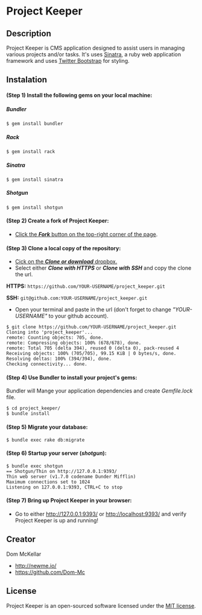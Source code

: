 # Project Keeper

## Description
Project Keeper is CMS application designed to assist users in managing various projects and/or tasks. It's uses [Sinatra](http://www.sinatrarb.com/), a ruby web application framework and uses [Twitter Bootstrap](http://getbootstrap.com/) for styling.


## Instalation

#### (Step 1) Install the following gems on your local machine:
##### Bundler
```
$ gem install bundler
```
##### Rack
```
$ gem install rack
```
##### Sinatra
```
$ gem install sinatra
```
##### Shotgun
```
$ gem install shotgun
```

#### (Step 2) Create a fork of Project Keeper:
* [Click the **_Fork_** button on the top-right corner of the page](https://help.github.com/articles/fork-a-repo/).

#### (Step 3) Clone a local copy of the repository:
* [Cick on the **_Clone or download_** dropbox.](https://help.github.com/articles/cloning-a-repository/)
* Select either **_Clone with HTTPS_** or **_Clone with SSH_** and copy the clone the url.

**HTTPS:** `https://github.com/YOUR-USERNAME/project_keeper.git`

**SSH:** `git@github.com:YOUR-USERNAME/project_keeper.git`
* Open your terminal and paste in the url (don't forget to change *"YOUR-USERNAME"* to your github account).

```
$ git clone https://github.com/YOUR-USERNAME/project_keeper.git
Cloning into 'project_keeper'...
remote: Counting objects: 705, done.
remote: Compressing objects: 100% (678/678), done.
remote: Total 705 (delta 394), reused 0 (delta 0), pack-reused 4
Receiving objects: 100% (705/705), 99.15 KiB | 0 bytes/s, done.
Resolving deltas: 100% (394/394), done.
Checking connectivity... done.
```

#### (Step 4) Use Bundler to install your project's gems:
Bundler will Mange your application dependencies and create *Gemfile.lock* file.
```
$ cd project_keeper/
$ bundle install
```

#### (Step 5) Migrate your database:
```
$ bundle exec rake db:migrate
```

#### (Step 6) Startup your server (*shotgun*):
```
$ bundle exec shotgun
== Shotgun/Thin on http://127.0.0.1:9393/
Thin web server (v1.7.0 codename Dunder Mifflin)
Maximum connections set to 1024
Listening on 127.0.0.1:9393, CTRL+C to stop
```

#### (Step 7) Bring up Project Keeper in your browser:
* Go to either <http://127.0.0.1:9393/> or <http://localhost:9393/> and verify Project Keeper is up and running!


## Creator
Dom McKellar
* <http://newme.io/>
* <https://github.com/Dom-Mc>


## License
Project Keeper is an open-sourced software licensed under the [MIT license](https://github.com/Dom-Mc/project_keeper/blob/master/LICENSE).
